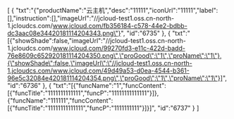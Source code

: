 [
	{
		"txt":"{\"productName\":\"云主机\",\"desc\":\"11111\",\"iconUrl\":\"11111\",\"label\":[],\"instruction\":[],\"imageUrl\":\"//jcloud-test1.oss.cn-north-1.jcloudcs.com/www.jcloud.com/fb356184-c578-44e2-bdbb-dc3aac08e34420181114204343.png\"}",
		"id":"6735"
	},
	{
		"txt":"[{\"showShade\":false,\"imageUrl\":\"//jcloud-test1.oss.cn-north-1.jcloudcs.com/www.jcloud.com/99270fd3-e11c-422d-badd-76e8609c652920181114204350.png\",\"proGood\":\"1\",\"proName\":\"1\"},{\"showShade\":false,\"imageUrl\":\"//jcloud-test1.oss.cn-north-1.jcloudcs.com/www.jcloud.com/49d49a53-d0ea-4544-b361-96e5c32084e420181114204354.png\",\"proGood\":\"1\",\"proName\":\"1\"}]",
		"id":"6736"
	},
	{
		"txt":"[{\"funcName\":\"1\",\"funcContent\":[{\"funcTitle\":\"1111111111111\",\"funcP\":\"11111111111111\"}]},{\"funcName\":\"111111\",\"funcContent\":[{\"funcTitle\":\"11111111111111\",\"funcP\":\"1111111111\"}]}]",
		"id":"6737"
	}
]
